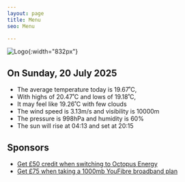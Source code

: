 ```yaml
---
layout: page
title: Menu
seo: Menu

---
```


![Logo](/images/logo.jpg){:width="832px"}

<!-- weather_marker starts -->
## On Sunday, 20 July 2025

- The average temperature today is 19.67˚C,
- With highs of 20.47˚C and lows of 19.18˚C,
- It may feel like 19.26˚C with few clouds
- The wind speed is 3.13m/s and visibility is 10000m
- The pressure is 998hPa and humidity is 60%
- The sun will rise at 04:13 and set at 20:15

<!-- weather_marker ends -->

## Sponsors

- [Get £50 credit when switching to Octopus Energy](https://bit.ly/3oD1nnS)
- [Get £75 when taking a 1000mb YouFibre broadband plan](https://aklam.io/91zWhU?)
